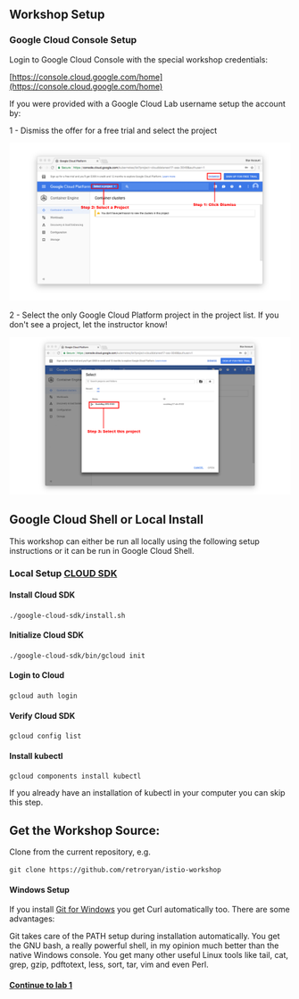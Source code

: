 ## Workshop Setup

###  Google Cloud Console Setup

Login to Google Cloud Console with the special workshop credentials:

[https://console.cloud.google.com/home](https://console.cloud.google.com/home)

If you were provided with a Google Cloud Lab username setup the account by:

1 - Dismiss the offer for a free trial and select the project

![Google Cloud Console Setup](../images/homescreen.png)

2 - Select the only Google Cloud Platform project in the project list. If you don't see a project, let the instructor know!

![Google Cloud Console Setup 2](../images/homescreen2.png)

##  Google Cloud Shell or Local Install

This workshop can either be run all locally using the following setup instructions or it can be run in Google Cloud Shell.

### Local Setup [CLOUD SDK](https://cloud.google.com/sdk/)

####  Install Cloud SDK

  `./google-cloud-sdk/install.sh`

#### Initialize Cloud SDK

  `./google-cloud-sdk/bin/gcloud init`

#### Login to Cloud

  `gcloud auth login`

#### Verify Cloud SDK

  `gcloud config list`

#### Install kubectl

  `gcloud components install kubectl`

If you already have an installation of kubectl in your computer you can skip this step.

## Get the Workshop Source:

Clone from the current repository, e.g.

  `git clone https://github.com/retroryan/istio-workshop`

#### Windows Setup

If you install [Git for Windows](https://git-scm.com/downloads) you get Curl automatically too. There are some advantages:

Git takes care of the PATH setup during installation automatically.
You get the GNU bash, a really powerful shell, in my opinion much better than the native Windows console.
You get many other useful Linux tools like tail, cat, grep, gzip, pdftotext, less, sort, tar, vim and even Perl.

#### [Continue to lab 1](../lab-1/README.md)
